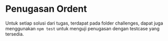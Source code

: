 # Penugasan Ordent

Untuk setiap solusi dari tugas, terdapat pada folder challenges, 
dapat juga menggunakan `npm test` untuk menguji penugasan dengan testcase yang tersedia.